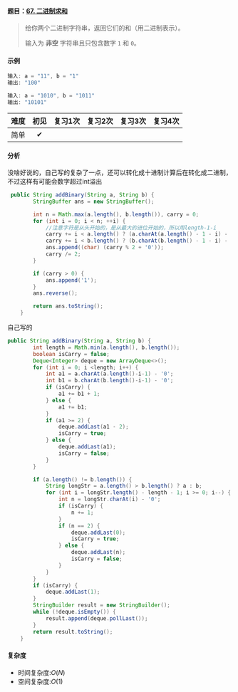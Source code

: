 #### 题目：[67. 二进制求和](https://leetcode-cn.com/problems/add-binary/)

> 给你两个二进制字符串，返回它们的和（用二进制表示）。
>
> 输入为 **非空** 字符串且只包含数字 `1` 和 `0`。

#### 示例

```java
输入: a = "11", b = "1"
输出: "100"
```

```java
输入: a = "1010", b = "1011"
输出: "10101"
```

| 难度 | 初见 | 复习1次 | 复习2次 | 复习3次 | 复习4次 |
| :--: | :--: | :-----: | :-----: | :-----: | :-----: |
| 简单 |  ✔   |         |         |         |         |

#### 分析

没啥好说的，自己写的复杂了一点，还可以转化成十进制计算后在转化成二进制，不过这样有可能会数字超过int溢出

```java
 public String addBinary(String a, String b) {
        StringBuffer ans = new StringBuffer();

        int n = Math.max(a.length(), b.length()), carry = 0;
        for (int i = 0; i < n; ++i) {
            //注意字符是从头开始的，是从最大的进位开始的，所以用length-1-i
            carry += i < a.length() ? (a.charAt(a.length() - 1 - i) - '0') : 0;
            carry += i < b.length() ? (b.charAt(b.length() - 1 - i) - '0') : 0;
            ans.append((char) (carry % 2 + '0'));
            carry /= 2;
        }

        if (carry > 0) {
            ans.append('1');
        }
        ans.reverse();

        return ans.toString();
    }

```

自己写的

```java
public String addBinary(String a, String b) {
        int length = Math.min(a.length(), b.length());
        boolean isCarry = false;
        Deque<Integer> deque = new ArrayDeque<>();
        for (int i = 0; i <length; i++) {
            int a1 = a.charAt(a.length()-i-1) - '0';
            int b1 = b.charAt(b.length()-i-1) - '0';
            if (isCarry) {
                a1 += b1 + 1;
            } else {
                a1 += b1;
            }
            if (a1 >= 2) {
                deque.addLast(a1 - 2);
                isCarry = true;
            } else {
                deque.addLast(a1);
                isCarry = false;
            }
        }

        if (a.length() != b.length()) {
            String longStr = a.length() > b.length() ? a : b;
            for (int i = longStr.length() - length - 1; i >= 0; i--) {
                int n = longStr.charAt(i) - '0';
                if (isCarry) {
                    n += 1;
                }
                if (n == 2) {
                    deque.addLast(0);
                    isCarry = true;
                } else {
                    deque.addLast(n);
                    isCarry = false;
                }
            }
        }
        if (isCarry) {
            deque.addLast(1);
        }
        StringBuilder result = new StringBuilder();
        while (!deque.isEmpty()) {
            result.append(deque.pollLast());
        }
        return result.toString();
    }
```



#### 复杂度

- 时间复杂度:$O(N)$
- 空间复杂度:$O(1)$